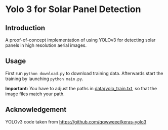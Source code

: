 # Yolo 3 for Solar Panel Detection

## Introduction
A proof-of-concept implementation of using YOLOv3 for detecting solar panels in high resolution aerial images.

## Usage

First run `python download.py` to download training data. Afterwards start the training by launching `python main.py`.

**Important:** You have to adjust the paths in [data/yolo_train.txt](data/yolo_train.txt), so that the image files match your path.

## Acknowledgement
YOLOv3 code taken from https://github.com/qqwweee/keras-yolo3
